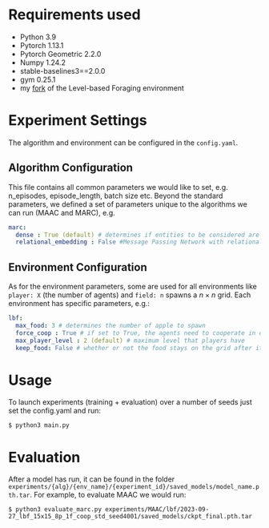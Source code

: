 # Requirements used 
- Python 3.9
- Pytorch 1.13.1
- Pytorch Geometric 2.2.0
- Numpy 1.24.2
- stable-baselines3==2.0.0
- gym 0.25.1
- my [fork](https://github.com/sharlinu/lb-foraging) of the Level-based Foraging environment

# Experiment Settings
The algorithm and environment can be configured in the `config.yaml`. 

## Algorithm Configuration
This file contains all common parameters we would like to set, 
e.g. n_episodes, episode_length, batch size etc. Beyond the standard parameters, we defined a set of parameters unique to the algorithms we can run (MAAC and MARC), e.g. 
```yaml
marc:
  dense : True (default) # determines if entities to be considered are only the objects and agents (i.e. True) or all cells in the grid (dense=False)
  relational_embedding : False #Message Passing Network with relational embeddings or standard R-GCN
```

## Environment Configuration
As for the environment parameters, some are used
for all environments like `player: X` (the number of agents) and `field: n` spawns a $n \times n$ grid. Each environment has specific parameters, e.g.:
```yaml
lbf:
  max_food: 3 # determines the number of apple to spawn 
  force_coop : True # if set to True, the agents need to cooperate in order to pick up food 
  max_player_level : 2 (default) # maximum level that players have
  keep_food: False # whether or not the food stays on the grid after it is picked up. If it stays, it gets a level of -1, otherwise it is removed
```

# Usage
To launch experiments (training + evaluation) over a number of seeds just set the config.yaml and run:
```commandline
$ python3 main.py
```

# Evaluation
After a model has run, it can be found in the folder `experiments/{alg}/{env_name}/{experiment_id}/saved_models/model_name.pth.tar`. 
For example, to evaluate MAAC we would run:
```commandline
$ python3 evaluate_marc.py experiments/MAAC/lbf/2023-09-27_lbf_15x15_8p_1f_coop_std_seed4001/saved_models/ckpt_final.pth.tar
```
